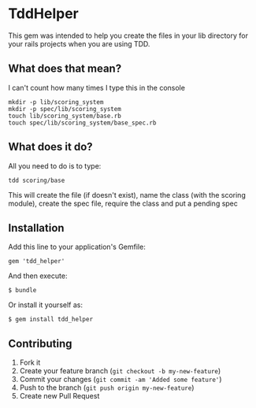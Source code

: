 # TddHelper

This gem was intended to help you create the files in your lib directory for your rails projects when you are using TDD.

## What does that mean?
I can't count how many times I type this in the console

```
mkdir -p lib/scoring_system
mkdir -p spec/lib/scoring_system
touch lib/scoring_system/base.rb
touch spec/lib/scoring_system/base_spec.rb
```

## What does it do?

All you need to do is to type:

```
tdd scoring/base
```

This will create the file (if doesn't exist), name the class (with the scoring module), create the spec file, require the class and put a pending spec

## Installation

Add this line to your application's Gemfile:

    gem 'tdd_helper'

And then execute:

    $ bundle

Or install it yourself as:

    $ gem install tdd_helper

## Contributing

1. Fork it
2. Create your feature branch (`git checkout -b my-new-feature`)
3. Commit your changes (`git commit -am 'Added some feature'`)
4. Push to the branch (`git push origin my-new-feature`)
5. Create new Pull Request